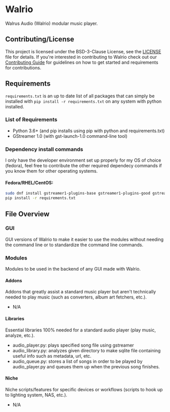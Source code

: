 # Walrio
Walrus Audio (Walrio) modular music player.

## Contributing/License
This project is licensed under the BSD-3-Clause License, see the [LICENSE](LICENSE) file for details. 
If you're interested in contributing to Walrio check out our [Contributing Guide](CONTRIBUTING.md) for guidelines on how to get started and requirements for contributions.

## Requirements
```requirements.txt``` is an up to date list of all packages that can simply be installed with ```pip install -r requirements.txt``` on any system with python installed.

### List of Requirements
- Python 3.6+ (and pip installs using pip with python and requirements.txt)
- GStreamer 1.0 (with gst-launch-1.0 command-line tool)

### Dependency install commands
I only have the developer environment set up properly for my OS of choice (fedora), feel free to contribute the other required dependecy commands if you know them for other operating systems.

#### Fedora/RHEL/CentOS:
```bash
sudo dnf install gstreamer1-plugins-base gstreamer1-plugins-good gstreamer1-plugins-ugly gstreamer1-tools
pip install -r requirements.txt
```

## File Overview

### GUI
GUI versions of Walrio to make it easier to use the modules without needing the command line or to standardize the command line commands.

### Modules
Modules to be used in the backend of any GUI made with Walrio.

#### Addons
Addons that greatly assist a standard music player but aren't technically needed to play music (such as converters, album art fetchers, etc.).
- N/A

#### Libraries
Essential libraries 100% needed for a standard audio player (play music, analyze, etc.).
- audio_player.py: plays specified song file using gstreamer
- audio_library.py: analyzes given directory to make sqlite file containing useful info such as metadata, url, etc.
- audio_queue.py: stores a list of songs in order to be played by audio_player.py and queues them up when the previous song finishes.

#### Niche
Niche scripts/features for specific devices or workflows (scripts to hook up to lighting system, NAS, etc.).
- N/A
